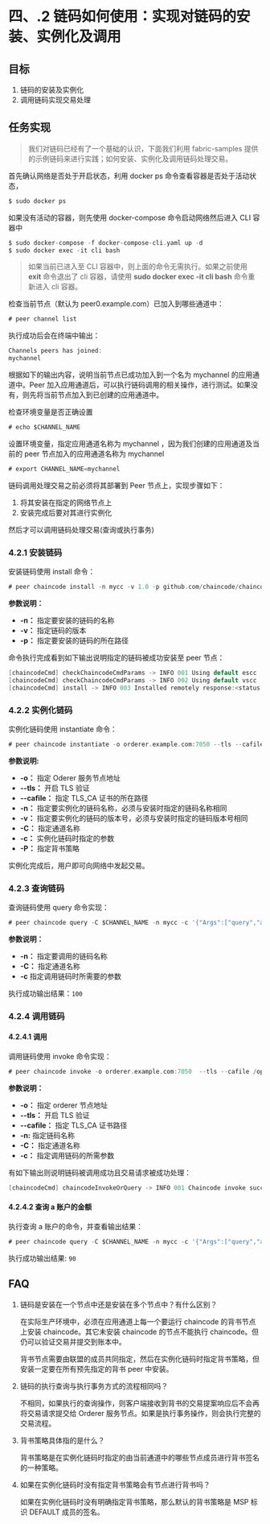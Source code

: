 # 四、.2 链码如何使用：实现对链码的安装、实例化及调用

## 目标

1.  链码的安装及实例化
2.  调用链码实现交易处理

## 任务实现

> 我们对链码已经有了一个基础的认识，下面我们利用 fabric-samples 提供的示例链码来进行实践；如何安装、实例化及调用链码处理交易。

首先确认网络是否处于开启状态，利用 docker ps 命令查看容器是否处于活动状态，

```go
$ sudo docker ps 
```

如果没有活动的容器，则先使用 docker-compose 命令启动网络然后进入 CLI 容器中

```go
$ sudo docker-compose -f docker-compose-cli.yaml up -d
$ sudo docker exec -it cli bash 
```

> 如果当前已进入至 CLI 容器中，则上面的命令无需执行。如果之前使用 **exit** 命令退出了 cli 容器，请使用 **sudo docker exec -it cli bash** 命令重新进入 cli 容器。

检查当前节点（默认为 peer0.example.com）已加入到哪些通道中：

```go
# peer channel list 
```

执行成功后会在终端中输出：

```go
Channels peers has joined: 
mychannel 
```

根据如下的输出内容，说明当前节点已成功加入到一个名为 mychannel 的应用通道中。Peer 加入应用通道后，可以执行链码调用的相关操作，进行测试。如果没有，则先将当前节点加入到已创建的应用通道中。

检查环境变量是否正确设置

```go
# echo $CHANNEL_NAME 
```

设置环境变量，指定应用通道名称为 mychannel ，因为我们创建的应用通道及当前的 peer 节点加入的应用通道名称为 mychannel

```go
# export CHANNEL_NAME=mychannel 
```

链码调用处理交易之前必须将其部署到 Peer 节点上，实现步骤如下：

1.  将其安装在指定的网络节点上
2.  安装完成后要对其进行实例化

然后才可以调用链码处理交易(查询或执行事务)

### 4.2.1 安装链码

安装链码使用 install 命令：

```go
# peer chaincode install -n mycc -v 1.0 -p github.com/chaincode/chaincode_example02/go/ 
```

**参数说明：**

*   **-n：** 指定要安装的链码的名称
*   **-v：** 指定链码的版本
*   **-p：** 指定要安装的链码的所在路径

命令执行完成看到如下输出说明指定的链码被成功安装至 peer 节点：

```go
[chaincodeCmd] checkChaincodeCmdParams -> INFO 001 Using default escc
[chaincodeCmd] checkChaincodeCmdParams -> INFO 002 Using default vscc
[chaincodeCmd] install -> INFO 003 Installed remotely response:<status:200 payload:"OK" > 
```

### 4.2.2 实例化链码

实例化链码使用 instantiate 命令：

```go
# peer chaincode instantiate -o orderer.example.com:7050 --tls --cafile /opt/gopath/src/github.com/hyperledger/fabric/peer/crypto/ordererOrganizations/example.com/orderers/orderer.example.com/msp/tlscacerts/tlsca.example.com-cert.pem -C $CHANNEL_NAME -n mycc -v 1.0 -c '{"Args":["init","a", "100", "b","200"]}' -P "OR ('Org1MSP.peer','Org2MSP.peer')" 
```

**参数说明:**

*   **-o：** 指定 Oderer 服务节点地址
*   **--tls：** 开启 TLS 验证
*   **--cafile：** 指定 TLS_CA 证书的所在路径
*   **-n：** 指定要实例化的链码名称，必须与安装时指定的链码名称相同
*   **-v：** 指定要实例化的链码的版本号，必须与安装时指定的链码版本号相同
*   **-C：** 指定通道名称
*   **-c：** 实例化链码时指定的参数
*   **-P：** 指定背书策略

实例化完成后，用户即可向网络中发起交易。

### 4.2.3 查询链码

查询链码使用 query 命令实现：

```go
# peer chaincode query -C $CHANNEL_NAME -n mycc -c '{"Args":["query","a"]}' 
```

**参数说明：**

*   **-n：** 指定要调用的链码名称
*   **-C：** 指定通道名称
*   **-c** 指定调用链码时所需要的参数

执行成功输出结果：`100`

### 4.2.4 调用链码

#### 4.2.4.1 调用

调用链码使用 invoke 命令实现：

```go
# peer chaincode invoke -o orderer.example.com:7050  --tls --cafile /opt/gopath/src/github.com/hyperledger/fabric/peer/crypto/ordererOrganizations/example.com/orderers/orderer.example.com/msp/tlscacerts/tlsca.example.com-cert.pem  -C $CHANNEL_NAME -n mycc -c '{"Args":["invoke","a","b","10"]}' 
```

**参数说明：**

*   **-o：** 指定 orderer 节点地址
*   **--tls：** 开启 TLS 验证
*   **--cafile：** 指定 TLS_CA 证书路径
*   **-n:** 指定链码名称
*   **-C：** 指定通道名称
*   **-c：** 指定调用链码的所需参数

有如下输出则说明链码被调用成功且交易请求被成功处理：

```go
[chaincodeCmd] chaincodeInvokeOrQuery -> INFO 001 Chaincode invoke successful. result: status:200 
```

#### 4.2.4.2 查询 a 账户的金额

执行查询 a 账户的命令，并查看输出结果：

```go
# peer chaincode query -C $CHANNEL_NAME -n mycc -c '{"Args":["query","a"]}' 
```

执行成功输出结果: `90`

## FAQ

1.  链码是安装在一个节点中还是安装在多个节点中？有什么区别？

    在实际生产环境中，必须在应用通道上每一个要运行 chaincode 的背书节点上安装 chaincode。其它未安装 chaincode 的节点不能执行 chaincode。但仍可以验证交易并提交到账本中。

    背书节点需要由联盟的成员共同指定，然后在实例化链码时指定背书策略，但安装一定要在所有预先指定的背书 peer 中安装。

2.  链码的执行查询与执行事务方式的流程相同吗？

    不相同，如果执行的查询操作，则客户端接收到背书的交易提案响应后不会再将交易请求提交给 Orderer 服务节点。如果是执行事务操作，则会执行完整的交易流程。

3.  背书策略具体指的是什么？

    背书策略是在实例化链码时指定的由当前通道中的哪些节点成员进行背书签名的一种策略。

4.  如果在实例化链码时没有指定背书策略会有节点进行背书吗？

    如果在实例化链码时没有明确指定背书策略，那么默认的背书策略是 MSP 标识 DEFAULT 成员的签名。

    ​